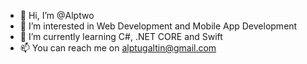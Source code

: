 - 👋 Hi, I’m @Alptwo
- 👀 I’m interested in Web Development and Mobile App Development
- 🌱 I’m currently learning C#, .NET CORE and Swift
- 📫 You can reach me on alptugaltin@gmail.com

<!---
Alptwo/Alptwo is a ✨ special ✨ repository because its `README.md` (this file) appears on your GitHub profile.
You can click the Preview link to take a look at your changes.
--->
